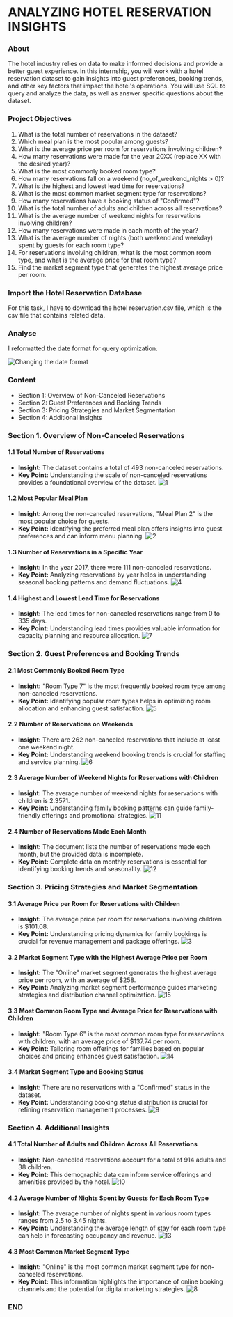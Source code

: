 # ANALYZING HOTEL RESERVATION INSIGHTS
### About
The hotel industry relies on data to make informed decisions and provide a better guest experience. In this internship, you will work with a hotel reservation dataset to gain insights into guest preferences, booking trends, and other key factors that impact the hotel's operations. You will use SQL to query and analyze the data, as well as answer specific questions about the dataset.

### Project Objectives
1. What is the total number of reservations in the dataset?
2. Which meal plan is the most popular among guests?
3. What is the average price per room for reservations involving children?
4. How many reservations were made for the year 20XX (replace XX with the desired year)?
5. What is the most commonly booked room type?
6. How many reservations fall on a weekend (no_of_weekend_nights > 0)?
7. What is the highest and lowest lead time for reservations?
8. What is the most common market segment type for reservations?
9. How many reservations have a booking status of "Confirmed"?
10. What is the total number of adults and children across all reservations?
11. What is the average number of weekend nights for reservations involving children?
12. How many reservations were made in each month of the year?
13. What is the average number of nights (both weekend and weekday) spent by guests for each room type?
14. For reservations involving children, what is the most common room type, and what is the average price for that room type?
15. Find the market segment type that generates the highest average price per room.

### Import the Hotel Reservation Database
For this task, I have to download the hotel reservation.csv file, which is the csv file that contains related data.

### Analyse
I reformatted the date format for query optimization.

![Changing the date format](https://github.com/Saravananr1112/Hotel-Reservation-Analysis-with-SQL/assets/159127219/7e0c07ee-c6f8-4d81-af7b-da244c1ee464)
### Content
* Section 1: Overview of Non-Canceled Reservations
* Section 2: Guest Preferences and Booking Trends
* Section 3: Pricing Strategies and Market Segmentation
* Section 4: Additional Insights

### Section 1. Overview of Non-Canceled Reservations
#### 1.1 Total Number of Reservations
* **Insight:** The dataset contains a total of 493 non-canceled reservations.
* **Key Point:** Understanding the scale of non-canceled reservations provides a foundational overview of the dataset.
![1](https://github.com/Saravananr1112/Hotel-Reservation-Analysis-with-SQL/assets/159127219/fb7ea151-dab7-4216-a6e2-a70bbae80606)
#### 1.2 Most Popular Meal Plan
* **Insight:** Among the non-canceled reservations, "Meal Plan 2" is the most popular choice for guests.
* **Key Point:** Identifying the preferred meal plan offers insights into guest preferences and can inform menu planning.
![2](https://github.com/Saravananr1112/Hotel-Reservation-Analysis-with-SQL/assets/159127219/4991af8f-a8bc-479a-98ed-346d531a1309)
#### 1.3 Number of Reservations in a Specific Year
* **Insight:** In the year 2017, there were 111 non-canceled reservations.
* **Key Point:** Analyzing reservations by year helps in understanding seasonal booking patterns and demand fluctuations.
![4](https://github.com/Saravananr1112/Hotel-Reservation-Analysis-with-SQL/assets/159127219/2855e169-14b3-4936-aecc-cbc0c3055154)
#### 1.4 Highest and Lowest Lead Time for Reservations
* **Insight:** The lead times for non-canceled reservations range from 0 to 335 days.
* **Key Point:** Understanding lead times provides valuable information for capacity planning and resource allocation.
![7](https://github.com/Saravananr1112/Hotel-Reservation-Analysis-with-SQL/assets/159127219/374f4e17-abfa-404e-a45c-32c61bfb6540)

### Section 2. Guest Preferences and Booking Trends
#### 2.1 Most Commonly Booked Room Type
* **Insight:** "Room Type 7" is the most frequently booked room type among non-canceled reservations.
* **Key Point:** Identifying popular room types helps in optimizing room allocation and enhancing guest satisfaction.
![5](https://github.com/Saravananr1112/Hotel-Reservation-Analysis-with-SQL/assets/159127219/2a5d8504-fd9c-4e7f-87b9-7b8a88560337)
#### 2.2 Number of Reservations on Weekends
* **Insight:** There are 262 non-canceled reservations that include at least one weekend night.
* **Key Point:** Understanding weekend booking trends is crucial for staffing and service planning.
![6](https://github.com/Saravananr1112/Hotel-Reservation-Analysis-with-SQL/assets/159127219/332f013e-d13f-4f3d-8801-f9ffdabc952d)
#### 2.3 Average Number of Weekend Nights for Reservations with Children
* **Insight:** The average number of weekend nights for reservations with children is 2.3571.
* **Key Point:** Understanding family booking patterns can guide family-friendly offerings and promotional strategies.
![11](https://github.com/Saravananr1112/Hotel-Reservation-Analysis-with-SQL/assets/159127219/bbf47c11-8df0-4d6e-a1d4-5c966c5cdd5a)
#### 2.4 Number of Reservations Made Each Month
* **Insight:** The document lists the number of reservations made each month, but the provided data is incomplete.
* **Key Point:** Complete data on monthly reservations is essential for identifying booking trends and seasonality.
![12](https://github.com/Saravananr1112/Hotel-Reservation-Analysis-with-SQL/assets/159127219/cd1eff35-0559-4a0b-a805-ee388d778056)

### Section 3. Pricing Strategies and Market Segmentation
#### 3.1 Average Price per Room for Reservations with Children
* **Insight:** The average price per room for reservations involving children is $101.08.
* **Key Point:** Understanding pricing dynamics for family bookings is crucial for revenue management and package offerings.
![3](https://github.com/Saravananr1112/Hotel-Reservation-Analysis-with-SQL/assets/159127219/7cb7ca54-a86f-4855-a442-9dad5e3cfee7)
#### 3.2 Market Segment Type with the Highest Average Price per Room
* **Insight:** The "Online" market segment generates the highest average price per room, with an average of $258.
* **Key Point:** Analyzing market segment performance guides marketing strategies and distribution channel optimization.
![15](https://github.com/Saravananr1112/Hotel-Reservation-Analysis-with-SQL/assets/159127219/16d2ad9b-c662-42f7-8a7e-629e475f1e63)
#### 3.3 Most Common Room Type and Average Price for Reservations with Children
* **Insight:** "Room Type 6" is the most common room type for reservations with children, with an average price of $137.74 per room.
* **Key Point:** Tailoring room offerings for families based on popular choices and pricing enhances guest satisfaction.
![14](https://github.com/Saravananr1112/Hotel-Reservation-Analysis-with-SQL/assets/159127219/75d31a86-839c-42c5-b329-73d099caee40)
#### 3.4 Market Segment Type and Booking Status
* **Insight:** There are no reservations with a "Confirmed" status in the dataset.
* **Key Point:** Understanding booking status distribution is crucial for refining reservation management processes.
![9](https://github.com/Saravananr1112/Hotel-Reservation-Analysis-with-SQL/assets/159127219/0da92643-23a9-4175-a656-068e579c74b4)

### Section 4. Additional Insights
#### 4.1 Total Number of Adults and Children Across All Reservations
* **Insight:** Non-canceled reservations account for a total of 914 adults and 38 children.
* **Key Point:** This demographic data can inform service offerings and amenities provided by the hotel.
![10](https://github.com/Saravananr1112/Hotel-Reservation-Analysis-with-SQL/assets/159127219/721f4770-3b9e-42b2-854f-113b40e75d11)
#### 4.2 Average Number of Nights Spent by Guests for Each Room Type
* **Insight:** The average number of nights spent in various room types ranges from 2.5 to 3.45 nights.
* **Key Point:** Understanding the average length of stay for each room type can help in forecasting occupancy and revenue.
![13](https://github.com/Saravananr1112/Hotel-Reservation-Analysis-with-SQL/assets/159127219/f237ac9f-bfe4-4ef0-9b0d-8c91df8e2d0b)
#### 4.3 Most Common Market Segment Type
* **Insight:** "Online" is the most common market segment type for non-canceled reservations.
* **Key Point:** This information highlights the importance of online booking channels and the potential for digital marketing strategies.
![8](https://github.com/Saravananr1112/Hotel-Reservation-Analysis-with-SQL/assets/159127219/563da676-4342-4116-88d7-5ffeccc5b098)


###                                                                          **END**



